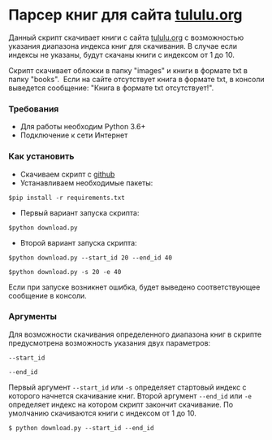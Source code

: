 # Парсер книг для сайта [tululu.org](https://tululu.org)
Данный скрипт скачивает книги с сайта [tululu.org](https://tululu.org) с возможностью указания диапазона индекса книг для скачивания.
В случае если индексы не указаны, будут скачаны книги с индексом от 1 до 10. 

Скрипт скачивает обложки в папку "images" и книги в формате txt в папку "books". 
Если на сайте отсутствует книга в формате txt, в консоли выведется сообщение: "Книга в формате txt отсутствует!".

### Требования
- Для работы необходим Python 3.6+
- Подключение к сети Интернет

### Как установить
- Скачиваем скрипт с [github](https://github.com/dumbturtle/verstka_3)
- Устанавливаем необходимые пакеты: 
     
```$pip install -r requirements.txt```
- Первый вариант запуска скрипта:  
    
```$python download.py``` 
- Второй вариант запуска скрипта:
   
```$python download.py --start_id 20 --end_id 40```

```$python download.py -s 20 -e 40```

Если при запуске возникнет ошибка, будет выведено соответствующее сообщение в консоли.

### Аргументы
Для возможности скачивания определенного диапазона книг в скрипте предусмотрена возможность указания двух параметров:

```
--start_id
```
```
--end_id
```

Первый аргумент `--start_id` или `-s` определяет стартовый индекс с которого начнется скачивание книг. 
Второй аргумент `--end_id` или `-e` определяет индекс на котором скрипт закончит скачивание. По умолчанию скачиваются книги с индексом от 1 до 10.
```
$ python download.py --start_id --end_id
```


